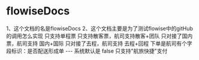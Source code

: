 # flowiseDocs
  1、这个文档的名是flowiseDocs
  2、这个文档主要是为了测试flowise中的gitHub的调用怎么实现
  只支持单程票
	只支持散客票，航司支持散客+团队
	只对接了国内票，航司支持 国内+国际
	只对接了去程，航司支持 去程+回程
	下单是航司有个字段标识：是否配送形成单 --- 系统默认是 false
	只支持"航旅快捷"支付
